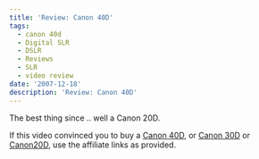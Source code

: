 ```yaml
---
title: 'Review: Canon 40D'
tags:
  - canon 40d
  - Digital SLR
  - DSLR
  - Reviews
  - SLR
  - video review
date: '2007-12-18'
description: 'Review: Canon 40D'
---
```


The best thing since .. well a Canon 20D.

If this video convinced you to buy a [Canon 40D][0], or [Canon 30D][1] or [Canon20D][2], use the affiliate links as provided.


[0]: http://www.amazon.com/gp/product/B000V5P90K?ie=UTF8&tag=shvelmurcom-20&linkCode=as2&camp=1789&creative=9325&creativeASIN=B000V5P90K
[1]: http://www.amazon.com/gp/product/B000GFT7H6?ie=UTF8&tag=shvelmurcom-20&linkCode=as2&camp=1789&creative=9325&creativeASIN=B000GFT7H6
[2]: http://www.amazon.com/gp/product/B0002XQJFA?ie=UTF8&tag=shvelmurcom-20&linkCode=as2&camp=1789&creative=9325&creativeASIN=B0002XQJFA